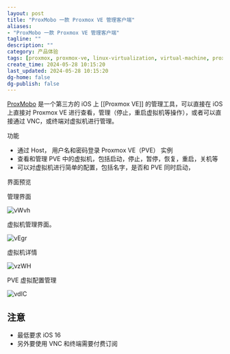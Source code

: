 ```yaml
---
layout: post
title: "ProxMobo 一款 Proxmox VE 管理客户端"
aliases:
- "ProxMobo 一款 Proxmox VE 管理客户端"
tagline: ""
description: ""
category: 产品体验
tags: [proxmox, proxmox-ve, linux-virtualization, virtual-machine, proxmobo, pve-client, ]
create_time: 2024-05-28 10:15:20
last_updated: 2024-05-28 10:15:20
dg-home: false
dg-publish: false
---
```


[ProxMobo](https://www.proxmobo.app/) 是一个第三方的 iOS 上 [[Proxmox VE]] 的管理工具，可以直接在 iOS 上直接对 Proxmox VE 进行查看，管理（停止，重启虚拟机等操作），或者可以直接通过 VNC，或终端对虚拟机进行管理。

功能

- 通过 Host， 用户名和密码登录 Proxmox VE（PVE） 实例
- 查看和管理 PVE 中的虚拟机，包括启动，停止，暂停，恢复，重启，关机等
- 可以对虚拟机进行简单的配置，包括名字，是否和 PVE 同时启动，

界面预览

管理界面

![vWvh](https://photo.einverne.info/images/2024/05/28/vWvh.png)

虚拟机管理界面。

![vEgr](https://photo.einverne.info/images/2024/05/28/vEgr.png)

虚拟机详情

![vzWH](https://photo.einverne.info/images/2024/05/28/vzWH.png)

PVE 虚拟配置管理

![vdIC](https://photo.einverne.info/images/2024/05/28/vdIC.png)

## 注意

- 最低要求 iOS 16
- 另外要使用 VNC 和终端需要付费订阅
